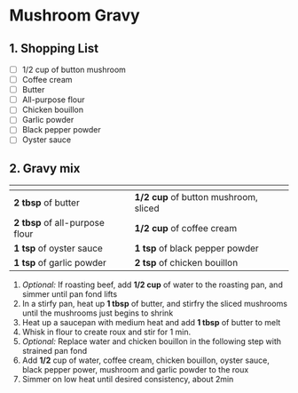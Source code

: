 # Mushroom Gravy

## 1. Shopping List
- [ ] 1/2 cup of button mushroom
- [ ] Coffee cream
- [ ] Butter
- [ ] All-purpose flour
- [ ] Chicken bouillon 
- [ ] Garlic powder
- [ ] Black pepper powder 
- [ ] Oyster sauce

## 2. Gravy mix
|<!-- -->|<!-- -->|
|---|---|
| **2 tbsp** of butter| **1/2 cup** of button mushroom, sliced |
| **2 tbsp** of all-purpose flour | **1/2 cup** of coffee cream |
| **1 tsp** of oyster sauce | **1 tsp** of black pepper powder | 
| **1 tsp** of garlic powder | **2 tsp** of chicken bouillon |

1. *Optional:* If roasting beef, add **1/2 cup** of water to the roasting pan, and simmer until pan fond lifts
2. In a stirfy pan, heat up **1 tbsp** of butter, and stirfry the sliced mushrooms until the mushrooms just begins to shrink
3. Heat up a saucepan with medium heat and add **1 tbsp** of butter to melt
4. Whisk in flour to create roux and stir for 1 min. 
5. *Optional:* Replace water and chicken bouillon in the following step with strained pan fond
6. Add **1/2** cup of water, coffee cream, chicken bouillon, oyster sauce, black pepper power, mushroom and garlic powder to the roux
7. Simmer on low heat until desired consistency, about 2min